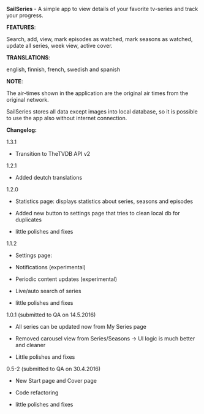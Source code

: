 **SailSeries** - A simple app to view details of your favorite tv-series and track your progress.

**FEATURES**:

Search, add, view, mark episodes as watched, mark seasons as watched, update all series, week view, active cover.

**TRANSLATIONS**:

english, finnish, french, swedish and spanish

**NOTE**:

The air-times shown in the application are the original air times from the original network.

SailSeries stores all data except images into local database, so it is possible to use the app also without internet connection.

**Changelog:**

1.3.1

- Transition to TheTVDB API v2

1.2.1

- Added deutch translations

1.2.0

- Statistics page: displays statistics about series, seasons and episodes

- Added new button to settings page that tries to clean local db for duplicates

- little polishes and fixes

1.1.2

- Settings page:

- Notifications (experimental)

- Periodic content updates (experimental)

- Live/auto search of series

- little polishes and fixes

1.0.1 (submitted to QA on 14.5.2016)

- All series can be updated now from My Series page

- Removed carousel view from Series/Seasons -> UI logic is much better and cleaner

- Little polishes and fixes

0.5-2 (submitted to QA on 30.4.2016)

- New Start page and Cover page

- Code refactoring

- little polishes and fixes
